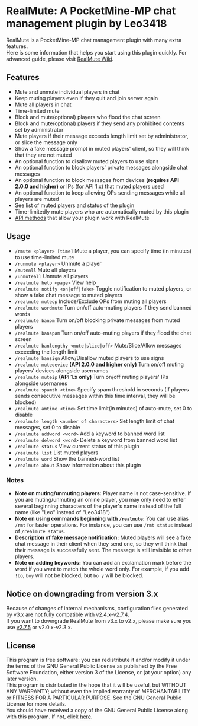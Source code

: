 # RealMute: A PocketMine-MP chat management plugin by Leo3418
RealMute is a PocketMine-MP chat management plugin with many extra features.  
Here is some information that helps you start using this plugin quickly. For advanced guide, please visit [RealMute Wiki](https://github.com/Leo3418/RealMute/wiki).

## Features
* Mute and unmute individual players in chat
* Keep muting players even if they quit and join server again
* Mute all players in chat
* Time-limited mute
* Block and mute(optional) players who flood the chat screen
* Block and mute(optional) players if they send any prohibited contents set by administrator
* Mute players if their message exceeds length limit set by administrator, or slice the message only
* Show a fake message prompt in muted players' client, so they will think that they are not muted
* An optional function to disallow muted players to use signs
* An optional function to block players' private messages alongside chat messages
* An optional function to block messages from devices **(requires API 2.0.0 and higher)** or IPs (for API 1.x) that muted players used
* An optional function to keep allowing OPs sending messages while all players are muted
* See list of muted players and status of the plugin
* Time-limitedly mute players who are automatically muted by this plugin
* [API methods](https://github.com/Leo3418/RealMute/wiki/API-methods-guide) that allow your plugin work with RealMute

## Usage
* `/rmute <player> [time]` Mute a player, you can specify time (in minutes) to use time-limited mute
* `/runmute <player>` Unmute a player
* `/muteall` Mute all players
* `/unmuteall` Unmute all players
* `/realmute help <page>` View help
* `/realmute notify <on|off|fake>` Toggle notification to muted players, or show a fake chat message to muted players
* `/realmute muteop` Include/Exclude OPs from muting all players
* `/realmute wordmute` Turn on/off auto-muting players if they send banned words
* `/realmute banpm` Turn on/off blocking private messages from muted players
* `/realmute banspam` Turn on/off auto-muting players if they flood the chat screen
* `/realmute banlengthy <mute|slice|off>` Mute/Slice/Allow messages exceeding the length limit
* `/realmute bansign` Allow/Disallow muted players to use signs
* `/realmute mutedevice` **(API 2.0.0 and higher only)** Turn on/off muting players' devices alongside usernames
* `/realmute muteip` **(API 1.x only)** Turn on/off muting players' IPs alongside usernames
* `/realmute spamth <time>` Specify spam threshold in seconds (If players sends consecutive messages within this time interval, they will be blocked)
* `/realmute amtime <time>` Set time limit(in minutes) of auto-mute, set 0 to disable
* `/realmute length <number of characters>` Set length limit of chat messages, set 0 to disable
* `/realmute addword <word>` Add a keyword to banned word list
* `/realmute delword <word>` Delete a keyword from banned word list
* `/realmute status` View current status of this plugin
* `/realmute list` List muted players
* `/realmute word` Show the banned-word list
* `/realmute about` Show information about this plugin

### Notes
* **Note on muting/unmuting players:** Player name is not case-sensitive. If you are muting/unmuting an online player, you may only need to enter several beginning characters of the player's name instead of the full name (like "Leo" instead of "Leo3418").
* **Note on using commands beginning with `/realmute`:** You can use alias `/rmt` for faster operations. For instance, you can use `/rmt status` instead of `/realmute status`.
* **Description of fake message notification:** Muted players will see a fake chat message in their client when they send one, so they will think that their message is successfully sent. The message is still invisible to other players.
* **Note on adding keywords:** You can add an exclamation mark before the word if you want to match the whole word only. For example, if you add `!bo`, `boy` will not be blocked, but `bo y` will be blocked.

## Notice on downgrading from version 3.x
Because of changes of internal mechanisms, configuration files generated by v3.x are not fully compatible with v2.4.x-v2.7.4.  
If you want to downgrade RealMute from v3.x to v2.x, please make sure you use [v2.7.5](https://github.com/Leo3418/RealMute/releases/tag/v2.7.5) or v2.0.x-v2.3.x.  

## License
This program is free software: you can redistribute it and/or modify it under the terms of the GNU General Public License as published by the Free Software Foundation, either version 3 of the License, or (at your option) any later version.  
This program is distributed in the hope that it will be useful, but WITHOUT ANY WARRANTY; without even the implied warranty of MERCHANTABILITY or FITNESS FOR A PARTICULAR PURPOSE. See the GNU General Public License for more details.  
You should have received a copy of the GNU General Public License along with this program. If not, click [here](http://www.gnu.org/licenses/).